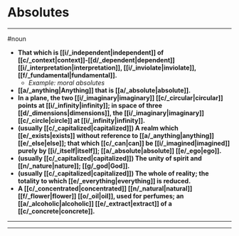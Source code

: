 # Absolutes
---
#noun
- **That which is [[i/_independent|independent]] of [[c/_context|context]]-[[d/_dependent|dependent]] [[i/_interpretation|interpretation]], [[i/_inviolate|inviolate]], [[f/_fundamental|fundamental]].**
	- _Example: moral absolutes_
- **[[a/_anything|Anything]] that is [[a/_absolute|absolute]].**
- **In a plane, the two [[i/_imaginary|imaginary]] [[c/_circular|circular]] points at [[i/_infinity|infinity]]; in space of three [[d/_dimensions|dimensions]], the [[i/_imaginary|imaginary]] [[c/_circle|circle]] at [[i/_infinity|infinity]].**
- **(usually [[c/_capitalized|capitalized]]) A realm which [[e/_exists|exists]] without reference to [[a/_anything|anything]] [[e/_else|else]]; that which [[c/_can|can]] be [[i/_imagined|imagined]] purely by [[i/_itself|itself]]; [[a/_absolute|absolute]] [[e/_ego|ego]].**
- **(usually [[c/_capitalized|capitalized]]) The unity of spirit and [[n/_nature|nature]]; [[g/_god|God]].**
- **(usually [[c/_capitalized|capitalized]]) The whole of reality; the totality to which [[e/_everything|everything]] is reduced.**
- **A [[c/_concentrated|concentrated]] [[n/_natural|natural]] [[f/_flower|flower]] [[o/_oil|oil]], used for perfumes; an [[a/_alcoholic|alcoholic]] [[e/_extract|extract]] of a [[c/_concrete|concrete]].**
---
---
